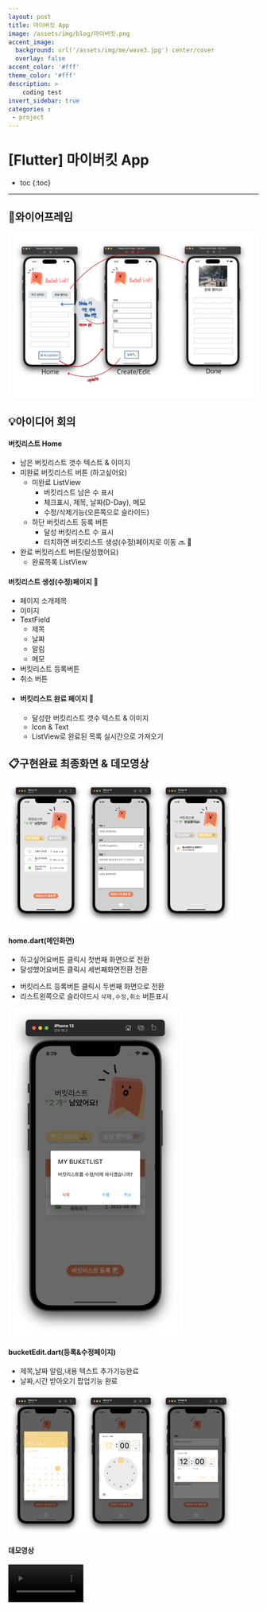 ```yaml
---
layout: post
title: 마이버킷 App
image: /assets/img/blog/마이버킷.png
accent_image: 
  background: url('/assets/img/me/wave3.jpg') center/cover
  overlay: false
accent_color: '#fff'
theme_color: '#fff'
description: >
    coding test
invert_sidebar: true
categories :
 - project
---
```


# [Flutter] 마이버킷 App



* toc
{:toc}

---



## 📱**와이어프레임**

![mybucketwp.JPG](../../assets/img/blog/mybucketwp.JPG)



## 💡**아이디어 회의**

#### **버킷리스트 Home**

* 남은 버킷리스트 갯수 텍스트 & 이미지
* 미완료 버킷리스트 버튼 (하고싶어요)
  * 미완료 ListView
    * 버킷리스트 남은 수 표시
    * 체크표시, 제목, 날짜(D-Day), 메모
    * 수정/삭제기능(오른쪽으로 슬라이드) 
  * 하단 버킷리스트 등록 버튼
    * 달성 버킷리스트 수 표시
    * 터치하면 버킷리스트 생성(수정)페이지로 이동 🔜 📝
* 완료 버킷리스트 버튼(달성했어요)
  - 완료목록 ListView



#### **버킷리스트 생성(수정)페이지** 📅

- 페이지 소개제목
- 이미지
- TextField
  - 제목
  - 날짜
  - 알림
  - 메모
- 버킷리스트 등록버튼
- 취소 버튼



* #### 버킷리스트 완료 페이지 🎉

  - 달성한 버킷리스트 갯수 텍스트 & 이미지
  - Icon & Text
  - ListView로 완료된 목록 실시간으로 가져오기



## 📋**구현완료 최종화면 & 데모영상**

<img src="../../assets/img/blog/mybuckit1.png" width="30%" height="auto"><img src="../../assets/img/blog/mybuckit3.png" width="30%" height="auto"><img src="../../assets/img/blog/mybuckit4.png" width="30%" height="auto">

#### **home.dart(메인화면)**

- 하고싶어요버튼 클릭시 첫번째 화면으로 전환
- 달성했어요버튼 클릭시 세번째화면전환 전환

* 버킷리스트 등록버튼 클릭시 두번째 화면으로 전환
* 리스트왼쪽으로 슬라이드시 `삭제,수정,취소`  버튼표시

<img src="../../assets/img/blog/mybuckit7.png" width="350" height="auto">



#### **bucketEdit.dart(등록&수정페이지)**

* 제목,날짜 알림,내용 텍스트 추가기능완료
* 날짜,시간 받아오기 팝업기능 완료

<img src="../../assets/img/blog/mybuckit2.png" width="30%" height="auto"><img src="../../assets/img/blog/mybuckit5.png" width="30%" height="auto"><img src="../../assets/img/blog/mybuckit6.png" width="30%" height="auto">



#### **데모영상**

<video src="../../assets/img/blog/demo.mov" width="30%" height="auto"></video>

